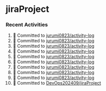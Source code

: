 # jiraProject

### Recent Activities
<!--START_SECTION:activity-->
1. 📝 Committed to [jurumi0823/activity-log](https://github.com/jurumi0823/activity-log/commit/1291956953b7f0124fab3d6689d058f68a7bd187)
2. 📝 Committed to [jurumi0823/activity-log](https://github.com/jurumi0823/activity-log/commit/af24c757a6ac4a544d1ab2f17cd39977271ac303)
3. 📝 Committed to [jurumi0823/activity-log](https://github.com/jurumi0823/activity-log/commit/792d810b38c443fbeabaaf4fb9dad6a9864850b7)
4. 📝 Committed to [jurumi0823/activity-log](https://github.com/jurumi0823/activity-log/commit/81cd029bc359a84f481766d6a9d59047c7cda004)
5. 📝 Committed to [jurumi0823/activity-log](https://github.com/jurumi0823/activity-log/commit/83fe600c786649419fadf5d0a2555788583fd212)
6. 📝 Committed to [jurumi0823/activity-log](https://github.com/jurumi0823/activity-log/commit/19b2dcf337788bb6f2e2f0f9c968538ed696399a)
7. 📝 Committed to [jurumi0823/activity-log](https://github.com/jurumi0823/activity-log/commit/11f85be7b6de9f565f13753bbc95f4f88c83a456)
8. 📝 Committed to [jurumi0823/activity-log](https://github.com/jurumi0823/activity-log/commit/28ecae56e1498532f240c33f58f62479d9d28af2)
9. 📝 Committed to [jurumi0823/activity-log](https://github.com/jurumi0823/activity-log/commit/4c1709bdd628d46f74ca59c79b4572f3215bb4f8)
10. 📝 Committed to [DevOps202409/jiraProject](https://github.com/DevOps202409/jiraProject/commit/709724895e3adc836b616be7c0df94aa2a5e4c4f)
<!--END_SECTION:activity-->

